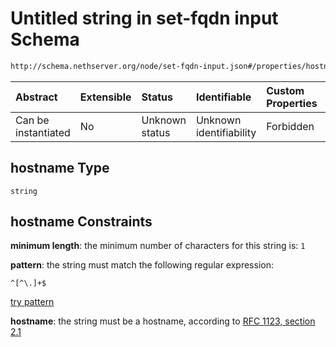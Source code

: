 # Untitled string in set-fqdn input Schema

```txt
http://schema.nethserver.org/node/set-fqdn-input.json#/properties/hostname
```



| Abstract            | Extensible | Status         | Identifiable            | Custom Properties | Additional Properties | Access Restrictions | Defined In                                                               |
| :------------------ | :--------- | :------------- | :---------------------- | :---------------- | :-------------------- | :------------------ | :----------------------------------------------------------------------- |
| Can be instantiated | No         | Unknown status | Unknown identifiability | Forbidden         | Allowed               | none                | [set-fqdn-input.json\*](node/set-fqdn-input.json "open original schema") |

## hostname Type

`string`

## hostname Constraints

**minimum length**: the minimum number of characters for this string is: `1`

**pattern**: the string must match the following regular expression:&#x20;

```regexp
^[^\.]+$
```

[try pattern](https://regexr.com/?expression=%5E%5B%5E%5C.%5D%2B%24 "try regular expression with regexr.com")

**hostname**: the string must be a hostname, according to [RFC 1123, section 2.1](https://tools.ietf.org/html/rfc1123 "check the specification")
